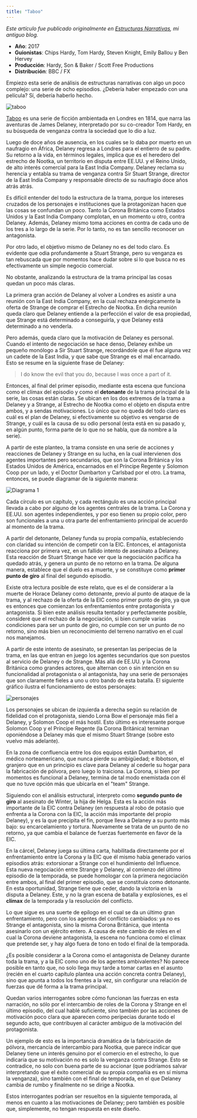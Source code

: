 ```yaml
--- 
title: "Taboo"
---
```


*Este artículo fue publicado originalmente en [Estructuras Narrativas](https://estructurasnarrativas.wordpress.com/), mi antiguo blog.*

* **Año**: 2017
* **Guionistas**: Chips Hardy, Tom Hardy, Steven Knight, Emily Ballou y Ben Hervey
* **Producción**: Hardy, Son & Baker / Scott Free Productions
* **Distribución**: BBC / FX

Empiezo esta serie de análisis de estructuras narrativas con algo un poco complejo: una serie de ocho episodios. ¿Debería haber empezado con una película? Sí, debería haberlo hecho.

![taboo](content_assets/taboo/taboo-estructura.png)

[Taboo](http://www.imdb.com/title/tt3647998/) es una serie de ficción ambientada en Londres en 1814, que narra las aventuras de James Delaney, interpretado por su co-creador Tom Hardy, en su búsqueda de venganza contra la sociedad que lo dio a luz.

Luego de doce años de ausencia, en los cuales se lo daba por muerto en un naufragio en África, Delaney regresa a Londres para el entierro de su padre. Su retorno a la vida, en términos legales, implica que es el heredero del estrecho de Nootka, un territorio en disputa entre EE.UU. y el Reino Unido, de alto interés comercial para la East India Company. Delaney reclama su herencia y entabla su trama de venganza contra Sir Stuart Strange, director de la East India Company y responsable directo de su naufragio doce años atrás atrás.

Es difícil entender del todo la estructura de la trama, porque los intereses cruzados de los personajes e instituciones que la protagonizan hacen que las cosas se confundan un poco. Tanto la Corona Británica como Estados Unidos y la East India Company complotan, en un momento u otro, contra Delaney. Además, Delaney mismo toma acciones en contra de cada uno de los tres a lo largo de la serie. Por lo tanto, no es tan sencillo reconocer un antagonista.

Por otro lado, el objetivo mismo de Delaney no es del todo claro. Es evidente que odia profundamente a Stuart Strange, pero su venganza es tan rebuscada que por momentos hace dudar sobre si lo que busca no es efectivamente un simple negocio comercial.

No obstante, analizando la estructura de la trama principal las cosas quedan un poco más claras.

La primera gran acción de Delaney al volver a Londres es asistir a una reunión con la East India Company, en la cual rechaza enérgicamente la oferta de Strange de comprar el Estrecho de Nootka. En dicha reunión queda claro que Delaney entiende a la perfección el valor de esa propiedad, que Strange está determinado a conseguirla, y que Delaney está determinado a no venderla.

Pero además, queda claro que la motivación de Delaney es personal. Cuando el intento de negociación se hace denso, Delaney exhibe un pequeño monólogo a Sir Stuart Strange, recordándole que él fue alguna vez un cadete de la East India, y que sabe que Strange es el mal encarnado. Esto se resume en la siguiente frase de Delaney:

> I do know the evil that you do, because I was once a part of it.

Entonces, al final del primer episodio, mediante esta escena que funciona como el clímax del episodio y como el **detonante** de la trama principal de la serie, las cosas están claras. Se ubican en los dos extremos de la trama a Delaney y a Strange, al Estrecho de Nootka como el objeto en disputa entre ambos, y a sendas motivaciones. Lo único que no queda del todo claro es cuál es el plan de Delaney, si efectivamente su objetivo es vengarse de Strange, y cuál es la causa de su odio personal (esta está en su pasado y, en algún punto, forma parte de lo que no se habla, que da nombre a la serie).

A partir de este planteo, la trama consiste en una serie de acciones y reacciones de Delaney y Strange en su lucha, en la cual intervienen dos agentes importantes pero secundarios, que son la Corona Británica y los Estados Unidos de América, encarnados en el Príncipe Regente y Solomon Coop por un lado, y el Doctor Dumbarton y Carlsbad por el otro. La trama, entonces, se puede diagramar de la siguiente manera:

![Diagrama 1](\content_assets\taboo\taboo-estructura.png)

Cada círculo es un capítulo, y cada rectángulo es una acción principal llevada a cabo por alguno de los agentes centrales de la trama. La Corona y EE.UU. son agentes independientes, y por eso tienen su propio color, pero son funcionales a una u otra parte del enfrentamiento principal de acuerdo al momento de la trama.

A partir del detonante, Delaney funda su propia compañía, estableciendo con claridad su intención de competir con la EIC. Entonces, el antagonista reacciona por primera vez, en un fallido intento de asesinato a Delaney. Esta reacción de Stuart Strange hace ver que la negociación pacífica ha quedado atrás, y genera un punto de no retorno en la trama. De alguna manera, establece que el duelo es a muerte, y se constituye como **primer punto de giro** al final del segundo episodio.

Existe otra lectura posible de este relato, que es el de considerar a la muerte de Horace Delaney como detonante, previo al punto de ataque de la trama, y al rechazo de la oferta de la EIC como primer punto de giro, ya que es entonces que comienzan los enfrentamientos entre protagonista y antagonista. Si bien este análisis resulta tentador y perfectamente posible, consideré que el rechazo de la negociación, si bien cumple varias condiciones para ser un punto de giro, no cumple con ser un punto de no retorno, sino más bien un reconocimiento del terreno narrativo en el cual nos manejamos.

A partir de este intento de asesinato, se presentan las peripecias de la trama, en las que entran en juego los agentes secundarios que son puestos al servicio de Delaney o de Strange. Más allá de EE.UU. y la Corona Británica como grandes actores, que alternan con o sin intención en su funcionalidad al protagonista o al antagonista, hay una serie de personajes que son claramente fieles a uno u otro bando de esta batalla. El siguiente gráfico ilustra el funcionamiento de estos personajes:

![personajes](\content_assets\taboo\taboo-personajes-por-equipo.png)

Los personajes se ubican de izquierda a derecha según su relación de fidelidad con el protagonista, siendo Lorna Bow el personaje más fiel a Delaney, y Solomon Coop el más hostil. Esto último es interesante porque Solomon Coop y el Príncipe Regente (la Corona Británica) terminan oponiéndose a Delaney más que el mismo Stuart Strange (sobre esto vuelvo más adelante).

En la zona de confluencia entre los dos equipos están Dumbarton, el médico norteamericano, que nunca pierde su ambigüedad; e Ibbotson, el granjero que en un principio es clave para Delaney al cederle su hogar para la fabricación de pólvora, pero luego lo traiciona. La Corona, si bien por momentos es funcional a Delaney, termina de tal modo enemistada con él que no tuve opción más que ubicarla en el "team" Strange.

Siguiendo con el análisis estructural, interpreto como **segundo punto de giro** al asesinato de Winter, la hija de Helga. Esta es la acción más importante de la EIC contra Delaney (en respuesta al robo de potasio que enfrenta a la Corona con la EIC, la acción más importante del propio Delaney), y es la que precipita el fin, porque lleva a Delaney a su punto más bajo: su encarcelamiento y tortura. Nuevamente se trata de un punto de no retorno, ya que cambia el balance de fuerzas fuertemente en favor de la EIC.

En la cárcel, Delaney juega su última carta, habilitada directamente por el enfrentamiento entre la Corona y la EIC que él mismo había generado varios episodios atrás: extorsionar a Strange con el hundimiento del Influence. Esta nueva negociación entre Strange y Delaney, al comienzo del último episodio de la temporada, se puede homologar con la primera negociación entre ambos, al final del primer episodio, que se constituía como detonante. En esta oportunidad, Strange tiene que ceder, dando la victoria en la disputa a Delaney. Este, y no la gran escena de batalla y explosiones, es el **clímax** de la temporada y la resolución del conflicto.

Lo que sigue es una suerte de epílogo en el cual se da un último gran enfrentamiento, pero con los agentes del conflicto cambiados: ya no es Strange el antagonista, sino la misma Corona Británica, que intenta asesinarlo con un ejército entero. A causa de este cambio de roles en el cual la Corona deviene antagonista, la escena no funciona como el clímax que pretende ser, y hay algo fuera de tono en todo el final de la temporada.

¿Es posible considerar a la Corona como el antagonista de Delaney durante toda la trama, y a la EIC como uno de los agentes ambivalentes? No parece posible en tanto que, no solo llega muy tarde a tomar cartas en el asunto (recién en el cuarto capítulo plantea una acción concreta contra Delaney), sino que apunta a todos los frentes a la vez, sin configurar una relación de fuerzas que dé forma a la trama principal.

Quedan varios interrogantes sobre cómo funcionan las fuerzas en esta narración, no sólo por el intercambio de roles de la Corona y Strange en el último episodio, del cual hablé suficiente, sino también por las acciones de motivación poco clara que aparecen como peripecias durante todo el segundo acto, que contribuyen al carácter ambiguo de la motivación del protagonista.

Un ejemplo de esto es la importancia dramática de la fabricación de pólvora, mercancía de intercambio para Nootka, que parece indicar que Delaney tiene un interés genuino por el comercio en el estrecho, lo que indicaría que su motivación no es solo la venganza contra Strange. Esto se contradice, no solo con buena parte de su accionar (que podríamos salvar interpretando que el éxito comercial de su propia compañía es en sí misma la venganza), sino también con el final de temporada, en el que Delaney cambia de rumbo y finalmente no se dirige a Nootka.

Estos interrogantes podrían ser resueltos en la siguiente temporada, al menos en cuanto a las motivaciones de Delaney; pero también es posible que, simplemente, no tengan respuesta en este diseño.